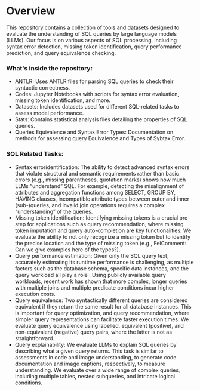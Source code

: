 # Overview
This repository contains a collection of tools and datasets designed to evaluate the understanding of SQL queries by large language models (LLMs). Our focus is on various aspects of SQL processing, including syntax error detection, missing token identification, query performance prediction, and query equivalence checking.
### What's inside the repository:
* ANTLR: Uses ANTLR files for parsing SQL queries to check their syntactic correctness.
* Codes: Jupyter Notebooks with scripts for syntax error evaluation, missing token identification, and more.
* Datasets: Includes datasets used for different SQL-related tasks to assess model performance.
* Stats: Contains statistical analysis files detailing the properties of SQL queries.
* Queries Equivalence and Syntax Error Types: Documentation on methods for assessing query Equivalence and Types of Sybtax Error.
### SQL Related Tasks: 
* Syntax erroridentification: The ability to detect advanced syntax errors that violate structural and semantic requirements rather than
basic errors (e.g., missing parentheses, quotation marks) shows how much LLMs “understand” SQL. For example, detecting the misalignment of attributes and aggregation functions among SELECT,
GROUP BY, HAVING clauses, incompatible attribute types between
outer and inner (sub-)queries, and invalid join operations requires
a complex “understanding” of the queries.
* Missing token identification: Identifying missing tokens is a crucial
pre-step for applications such as query recommendation, where
missing token imputation and query auto-completion are key functionalities. We evaluate the ability to not only recognize a
missing token but to identify the precise location and the type of
missing token (e.g., FeiComment: Can we give examples here of
the types?).
* Query performance estimation: Given only the SQL query text,
accurately estimating its runtime performance is challenging, as
multiple factors such as the database schema, specific data instances,
and the query workload all play a role . Using publicly available
query workloads, recent work has shown that more complex, longer
queries with multiple joins and multiple predicate conditions incur
higher execution costs.
* Query equivalence: Two syntactically different queries are considered equivalent if they return the same result for all database
instances. This is important for query optimization, and
query recommendation, where simpler query representations
can facilitate faster execution times. We evaluate query equivalence
using labelled, equivalent (positive), and non-equivalent (negative)
query pairs, where the latter is not as straightforward. 
* Query explainability: We evaluate LLMs to explain SQL queries
by describing what a given query returns. This task is similar to
assessments in code and image understanding, to generate code
documentation and image captions, respectively, to measure
understanding. We evaluate over a wide range of complex queries,
including multiple tables, nested subqueries, and intricate logical
conditions.


